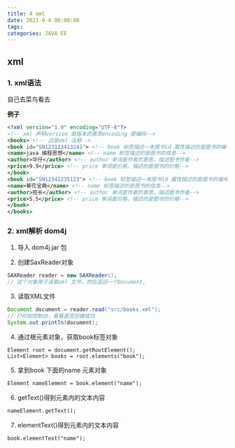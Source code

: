```yaml
---
title: 4 xml
date: 2021-9-4 00:00:00
tags: 
categories: JAVA EE
---
```


## xml

### 1. xml语法

<!-- more -->

自己去菜鸟看去

**例子**

```xml
<?xml version="1.0" encoding="UTF-8"?>
<!-- xml 声明version 是版本的意思encoding 是编码-->
<books> <!-- 这是xml 注释-->
<book id="SN123123413241"> <!-- book 标签描述一本图书id 属性描述的是图书的编号-->
<name>java 编程思想</name> <!-- name 标签描述的是图书的信息-->
<author>华仔</author> <!-- author 单词是作者的意思，描述图书作者-->
<price>9.9</price> <!-- price 单词是价格，描述的是图书的价格-->
</book>
<book id="SN12341235123"> <!-- book 标签描述一本图书id 属性描述的是图书的编号-->
<name>葵花宝典</name> <!-- name 标签描述的是图书的信息-->
<author>班长</author> <!-- author 单词是作者的意思，描述图书作者-->
<price>5.5</price> <!-- price 单词是价格，描述的是图书的价格-->
</book>
</books>
```

### 2. xml解析 dom4j

1. 导入 dom4j.jar 包

2. 创建SaxReader对象

```java
SAXReader reader = new SAXReader();
// 这个对象用于读取xml 文件，然后返回一个Document。
```

3. 读取XML文件

```java
Document document = reader.read("src/books.xml");
// 打印到控制台，看看是否创建成功
System.out.println(document);
```

4. 通过根元素对象，获取book标签对象

```
Element root = document.getRootElement();
List<Element> books = root.elements("book");
```

5. 拿到book 下面的name 元素对象

```xml
Element nameElement = book.element("name");
```

6. getText()得到元素内的文本内容

```xml
nameElement.getText();
```

7. elementText()得到元素内的文本内容

```xml
book.elementText("name");
```

